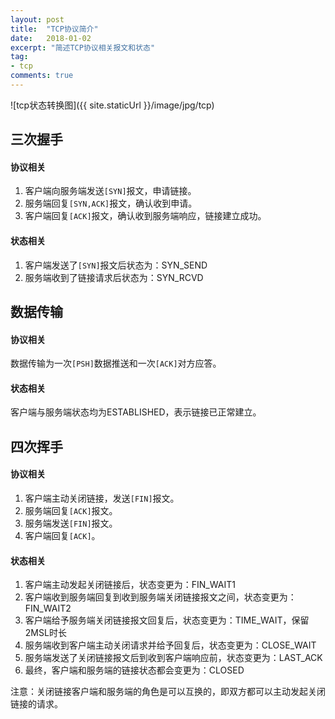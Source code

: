 ```yaml
---
layout: post
title:  "TCP协议简介"
date:   2018-01-02
excerpt: "简述TCP协议相关报文和状态"
tag:
- tcp
comments: true
---
```

![tcp状态转换图]({{ site.staticUrl }}/image/jpg/tcp)

## 三次握手
#### 协议相关
1. 客户端向服务端发送```[SYN]```报文，申请链接。
2. 服务端回复```[SYN,ACK]```报文，确认收到申请。
3. 客户端回复```[ACK]```报文，确认收到服务端响应，链接建立成功。

#### 状态相关
1. 客户端发送了```[SYN]```报文后状态为：SYN_SEND
2. 服务端收到了链接请求后状态为：SYN_RCVD

## 数据传输
#### 协议相关
数据传输为一次```[PSH]```数据推送和一次```[ACK]```对方应答。

#### 状态相关
客户端与服务端状态均为ESTABLISHED，表示链接已正常建立。

## 四次挥手
#### 协议相关
1. 客户端主动关闭链接，发送```[FIN]```报文。
2. 服务端回复```[ACK]```报文。
3. 服务端发送```[FIN]```报文。
4. 客户端回复```[ACK]```。
#### 状态相关
1. 客户端主动发起关闭链接后，状态变更为：FIN_WAIT1
2. 客户端收到服务端回复到收到服务端关闭链接报文之间，状态变更为：FIN_WAIT2
3. 客户端给予服务端关闭链接报文回复后，状态变更为：TIME_WAIT，保留2MSL时长
4. 服务端收到客户端主动关闭请求并给予回复后，状态变更为：CLOSE_WAIT
5. 服务端发送了关闭链接报文后到收到客户端响应前，状态变更为：LAST_ACK
6. 最终，客户端和服务端的链接状态都会变更为：CLOSED

注意：关闭链接客户端和服务端的角色是可以互换的，即双方都可以主动发起关闭链接的请求。
